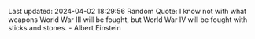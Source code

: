 Last updated: 2024-04-02 18:29:56
Random Quote: I know not with what weapons World War III will be fought, but World War IV will be fought with sticks and stones. - Albert Einstein